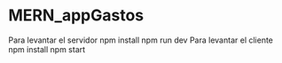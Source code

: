 # MERN_appGastos


Para levantar el servidor
npm install
npm run dev
Para levantar el cliente
npm install
npm start
